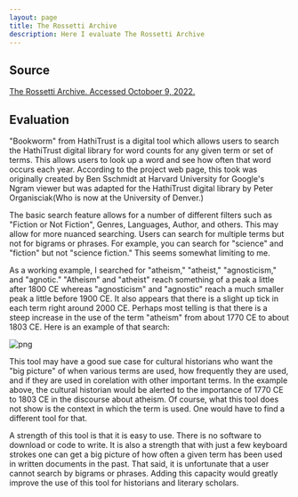 ```yaml
---
layout: page
title: The Rossetti Archive
description: Here I evaluate The Rossetti Archive
---
```

## Source

[The Rossetti Archive. Accessed Octoboer 9, 2022.](http://www.rossettiarchive.org/index.html)

## Evaluation

"Bookworm" from HathiTrust is a digital tool which allows users to search the HathiTrust digital library for word counts for any given term or set of terms. This allows users to look up a word and see how often that word occurs each year. According to the project web page, this took was originally created by Ben Sschmidt at Harvard University for Google's Ngram viewer but was adapted for the HathiTrust digital library by Peter Organisciak(Who is now at the University of Denver.)

The basic search feature allows for a number of different filters such as "Fiction or Not Fiction", Genres, Languages, Author, and others. This may allow for more nuanced searching. Users can search for multiple terms but not for bigrams or phrases. For example, you can search for "science" and "fiction" but not "science fiction." This seems somewhat limiting to me.

As a working example, I searched for "atheism," "atheist," "agnosticism," and "agnotic." "Atheism" and "atheist" reach something of a peak a little after 1800 CE whereas "agnosticism" and "agnostic" reach a much smaller peak a little before 1900 CE. It also appears that there is a slight up tick in each term right around 2000 CE. Perhaps most telling is that there is a steep increase in the use of the term "atheism" from about 1770 CE to about 1803 CE. Here is an example of that search:

![png](../assets/bookworm-search.png)

This tool may have a good sue case for cultural historians who want the "big picture" of when various terms are used, how frequently they are used, and if they are used in corelation with other important terms. In the example above, the cultural historian would be alerted to the importance of 1770 CE to 1803 CE in the discourse about atheism. Of course, what this tool does not show is the context in which the term is used. One would have to find a different tool for that.

A strength of this tool is that it is easy to use. There is no software to download or code to write. It is also a strength that with just a few keyboard strokes one can get a big picture of how often a given term has been used in written documents in the past. That said, it is unfortunate that a user cannot search by bigrams or phrases. Adding this capacity would greatly improve the use of this tool for historians and literary scholars.
